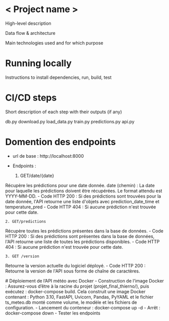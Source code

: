 # < Project name >
High-level description

Data flow & architecture

Main technologies used and for which purpose

# Running locally
Instructions to install dependencies, run, build, test

# CI/CD steps
Short description of each step with their outputs (if any)

db.py
download.py
load_data.py
train.py
predictions.py
api.py

# Domention des endpoints

- url de base : http://localhost:8000
- Endpoints :

    1. GET/date/{date}

Récupère les prédictions pour une date donnée.
date (chemin) : La date pour laquelle les prédictions doivent être récupérées. Le format attendu est YYYY-MM-DD.
    - Code HTTP 200 : Si des prédictions sont trouvées pour la date donnée, l'API retourne une liste d'objets avec prediction_date_time et temperature_pred
    - Code HTTP 404 : Si aucune prédiction n'est trouvée pour cette date.

    2. GET/predictions

Récupère toutes les prédictions présentes dans la base de données.
    - Code HTTP 200 : Si des prédictions sont présentes dans la base de données, l'API retourne une liste de toutes les prédictions disponibles.
    - Code HTTP 404 : Si aucune prédiction n'est trouvée pour cette date.

    3. GET /version
Retourne la version actuelle du logiciel déployé.
    - Code HTTP 200 : Retourne la version de l'API sous forme de chaîne de caractères.

# Déploiement de l’API météo avec Docker
    -   Construction de l’image Docker : Assurez-vous d’être à la racine du projet (projet_final_thierno/), puis exécutez : docker-compose build.
Cela construit une image Docker contenant : Python 3.10, FastAPI, Uvicorn, Pandas, PyYAML et le fichier ts_meteo.db monté comme volume, le modèle et les fichiers de configuration.
    -   Lancement du conteneur : docker-compose up -d
    -   Arrêt : docker-compose down
    -   Tester les endpoints
